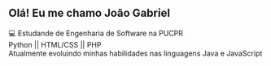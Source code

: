 ## Olá! Eu me chamo João Gabriel
💻 Estudande de Engenharia de Software na PUCPR <br>
Python || HTML/CSS || PHP <br>
Atualmente evoluindo minhas habilidades nas linguagens Java e JavaScript
